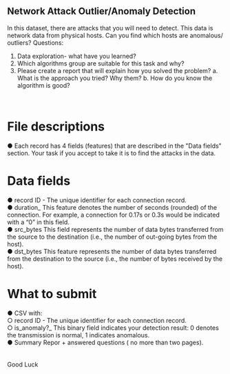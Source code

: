 ## Network Attack Outlier/Anomaly Detection

In this dataset, there are attacks that you will need to detect. This data is network data from physical
hosts. Can you find which hosts are anomalous/ outliers?
Questions:
1. Data exploration- what have you learned?
2. Which algorithms group are suitable for this task and why?
3. Please create a report that will explain how you solved the problem?
  a. What is the approach you tried? Why them?
  b. How do you know the algorithm is good?
  <br>
  
# File descriptions 

● Each record has 4 fields (features) that are described in the "Data fields" section. Your task
if you accept to take it is to find the attacks in the data. 
<br>

# Data fields
● record ID - The unique identifier for each connection record.<br>
● duration_ This feature denotes the number of seconds (rounded) of the connection. For
example, a connection for 0.17s or 0.3s would be indicated with a “0” in this field.<br>
● src_bytes This field represents the number of data bytes transferred from the source to the
destination (i.e., the number of out-going bytes from the host).<br>
● dst_bytes This feature represents the number of data bytes transferred from the destination
to the source (i.e., the number of bytes received by the host).<br>
# What to submit
● CSV with:<br>
○ record ID - The unique identifier for each connection record.<br>
○ is_anomaly?_ This binary field indicates your detection result: 0 denotes the
transmission is normal, 1 indicates anomalous.<br>
● Summary Repor + answered questions ( no more than two pages).<br><br><br>
Good Luck
